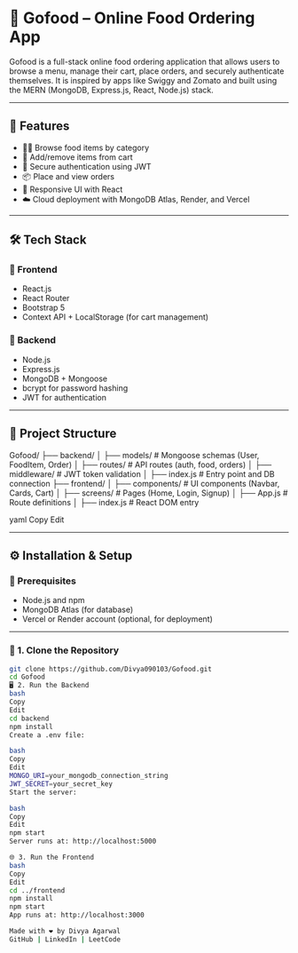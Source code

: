 # 🍔 Gofood – Online Food Ordering App
Gofood is a full-stack online food ordering application that allows users to browse a menu, manage their cart, place orders, and securely authenticate themselves. It is inspired by apps like Swiggy and Zomato and built using the MERN (MongoDB, Express.js, React, Node.js) stack.

---

## 🚀 Features

- 👨‍🍳 Browse food items by category
- 🛒 Add/remove items from cart
- 🔐 Secure authentication using JWT
- 📦 Place and view orders
- 🧾 Responsive UI with React
- ☁️ Cloud deployment with MongoDB Atlas, Render, and Vercel

---

## 🛠️ Tech Stack

### 🔷 Frontend
- React.js
- React Router
- Bootstrap 5
- Context API + LocalStorage (for cart management)

### 🔶 Backend
- Node.js
- Express.js
- MongoDB + Mongoose
- bcrypt for password hashing
- JWT for authentication


---

## 📂 Project Structure

Gofood/
├── backend/
│ ├── models/ # Mongoose schemas (User, FoodItem, Order)
│ ├── routes/ # API routes (auth, food, orders)
│ ├── middleware/ # JWT token validation
│ ├── index.js # Entry point and DB connection
├── frontend/
│ ├── components/ # UI components (Navbar, Cards, Cart)
│ ├── screens/ # Pages (Home, Login, Signup)
│ ├── App.js # Route definitions
│ ├── index.js # React DOM entry

yaml
Copy
Edit

---

## ⚙️ Installation & Setup

### 🔁 Prerequisites
- Node.js and npm
- MongoDB Atlas (for database)
- Vercel or Render account (optional, for deployment)

---

### 🧪 1. Clone the Repository
```bash
git clone https://github.com/Divya090103/Gofood.git
cd Gofood
🖥️ 2. Run the Backend
bash
Copy
Edit
cd backend
npm install
Create a .env file:

bash
Copy
Edit
MONGO_URI=your_mongodb_connection_string
JWT_SECRET=your_secret_key
Start the server:

bash
Copy
Edit
npm start
Server runs at: http://localhost:5000

🌐 3. Run the Frontend
bash
Copy
Edit
cd ../frontend
npm install
npm start
App runs at: http://localhost:3000

Made with ❤️ by Divya Agarwal
GitHub | LinkedIn | LeetCode
